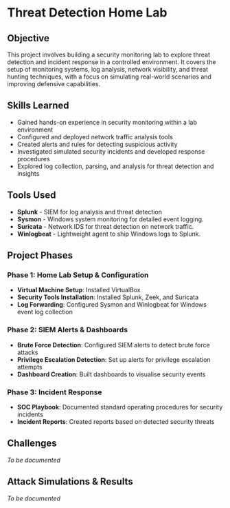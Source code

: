 # Threat Detection Home Lab

## Objective
This project involves building a security monitoring lab to explore threat detection and incident response in a controlled environment. It covers the setup of monitoring systems, log analysis, network visibility, and threat hunting techniques, with a focus on simulating real-world scenarios and improving defensive capabilities.

## Skills Learned
- Gained hands-on experience in security monitoring within a lab environment
- Configured and deployed network traffic analysis tools
- Created alerts and rules for detecting suspicious activity
- Investigated simulated security incidents and developed response procedures
- Explored log collection, parsing, and analysis for threat detection and insights

## Tools Used
- **Splunk** - SIEM for log analysis and threat detection
- **Sysmon** - Windows system monitoring for detailed event logging.
- **Suricata** - Network IDS for threat detection on network traffic.
- **Winlogbeat** - Lightweight agent to ship Windows logs to Splunk.

## Project Phases

### Phase 1: Home Lab Setup & Configuration
- **Virtual Machine Setup**: Installed VirtualBox
- **Security Tools Installation**: Installed Splunk, Zeek, and Suricata
- **Log Forwarding**: Configured Sysmon and Winlogbeat for Windows event log collection

### Phase 2: SIEM Alerts & Dashboards
- **Brute Force Detection**: Configured SIEM alerts to detect brute force attacks
- **Privilege Escalation Detection**: Set up alerts for privilege escalation attempts
- **Dashboard Creation**: Built dashboards to visualise security events

### Phase 3: Incident Response
- **SOC Playbook**: Documented standard operating procedures for security incidents
- **Incident Reports**: Created reports based on detected security threats

## Challenges
*To be documented*

## Attack Simulations & Results
*To be documented*
